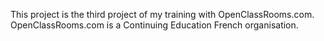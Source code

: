 This project is the third project of my training with OpenClassRooms.com.
OpenClassRooms.com is a Continuing Education French organisation. 
